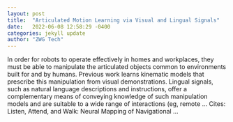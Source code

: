 ```yaml
---
layout: post
title:  "Articulated Motion Learning via Visual and Lingual Signals"
date:   2022-06-08 12:58:29 -0400
categories: jekyll update
author: "ZWG Tech"
---
```

In order for robots to operate effectively in homes and workplaces, they must be able to manipulate the articulated objects common to environments built for and by humans. Previous work learns kinematic models that prescribe this manipulation from visual demonstrations. Lingual signals, such as natural language descriptions and instructions, offer a complementary means of conveying knowledge of such manipulation models and are suitable to a wide range of interactions (eg, remote …
Cites: ‪Listen, Attend, and Walk: Neural Mapping of Navigational …‬  